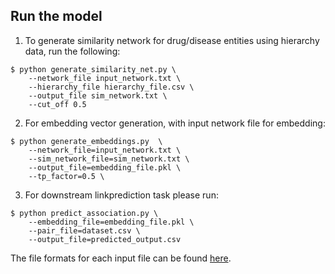 ## Run the model
1. To generate similarity network for drug/disease entities using hierarchy data, run the following:
```
$ python generate_similarity_net.py \
    --network_file input_network.txt \
    --hierarchy_file hierarchy_file.csv \
    --output_file sim_network.txt \
    --cut_off 0.5
```

2. For embedding vector generation, with input network file for embedding:
```
$ python generate_embeddings.py  \
    --network_file=input_network.txt \
    --sim_network_file=sim_network.txt \
    --output_file=embedding_file.pkl \
    --tp_factor=0.5 \
```

3. For downstream linkprediction task please run: 
```
$ python predict_association.py \
    --embedding_file=embedding_file.pkl \
    --pair_file=dataset.csv \
    --output_file=predicted_output.csv
```

The file formats for each input file can be found [here](/demo/README.md).

